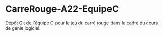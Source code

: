# CarreRouge-A22-EquipeC
Dépôt Git de l'équipe C pour le jeu du carré rouge dans le cadre du cours de génie logiciel.
